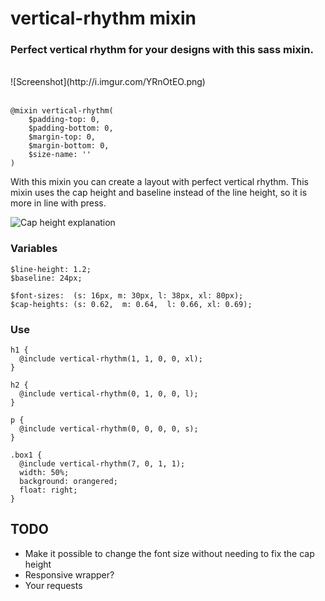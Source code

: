 # vertical-rhythm mixin

### Perfect vertical rhythm for your designs with this sass mixin.
<br>
![Screenshot](http://i.imgur.com/YRnOtEO.png)
<br><br>

```
@mixin vertical-rhythm(
    $padding-top: 0, 
    $padding-bottom: 0, 
    $margin-top: 0, 
    $margin-bottom: 0, 
    $size-name: ''
)
```

With this mixin you can create a layout with perfect vertical rhythm.
This mixin uses the cap height and baseline instead of the line height, so it is more in line with press.

![Cap height explanation](https://i.imgur.com/cx7dTXN.png)


### Variables

```
$line-height: 1.2;
$baseline: 24px;

$font-sizes:  (s: 16px, m: 30px, l: 38px, xl: 80px);
$cap-heights: (s: 0.62,  m: 0.64,  l: 0.66, xl: 0.69);
```

### Use

```
h1 {
  @include vertical-rhythm(1, 1, 0, 0, xl);
}

h2 {
  @include vertical-rhythm(0, 1, 0, 0, l);
}

p {
  @include vertical-rhythm(0, 0, 0, 0, s);
}

.box1 {
  @include vertical-rhythm(7, 0, 1, 1);
  width: 50%;
  background: orangered;
  float: right;
}
```

## TODO

- Make it possible to change the font size without needing to fix the cap height
- Responsive wrapper?
- Your requests